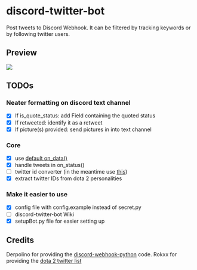 # discord-twitter-bot
Post tweets to Discord Webhook. It can be filtered by tracking keywords or by following twitter users.

## Preview
![](https://i.imgur.com/a4Sf3vE.png)

## TODOs
### Neater formatting on discord text channel
- [x] If is_quote_status: add Field containing the quoted status
- [x] If retweeted: identify it as a retweet
- [x] If picture(s) provided: send pictures in into text channel
### Core
- [x] use [default on_data()](https://github.com/tweepy/tweepy/blob/master/tweepy/streaming.py#L45)
- [x] handle tweets in on_status()
- [ ] twitter id converter (in the meantime use [this](http://gettwitterid.com/))
- [x] extract twitter IDs from dota 2 personalities
### Make it easier to use
- [x] config file with config.example instead of secret.py
- [ ] discord-twitter-bot Wiki
- [x] setupBot.py file for easier setting up

## Credits
Derpolino for providing the [discord-webhook-python](https://github.com/Derpolino/discord-webhooks-python) code.
Rokxx for providing the [dota 2 twitter list]((https://twitter.com/rokxx/lists/dota-2/members))